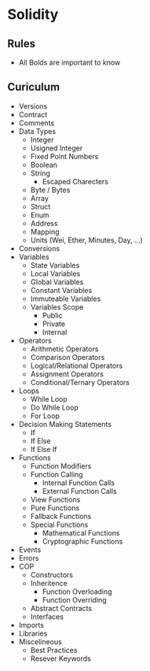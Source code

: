 # Solidity

## Rules
- All Bolds are important to know

## Curiculum
- Versions
- Contract
- Comments
- Data Types
  - Integer
  - Usigned Integer
  - Fixed Point Numbers
  - Boolean
  - String
    - Escaped Charecters
  - Byte / Bytes
  - Array
  - Struct
  - Enum
  - Address
  - Mapping
  - Units (Wei, Ether, Minutes, Day, ...)
- Conversions
- Variables
  - State Variables
  - Local Variables
  - Global Variables
  - Constant Variables
  - Immuteable Variables
  - Variables Scope
    - Public
    - Private
    - Internal
- Operators
  - Arithmetic Operators
  - Comparison Operators
  - Logical/Relational Operators
  - Assignment Operators
  - Conditional/Ternary Operators
- Loops
  - While Loop
  - Do While Loop
  - For Loop
- Decision Making Statements
  - If
  - If Else
  - If Else If
- Functions
  - Function Modifiers
  - Function Calling
    - Internal Function Calls
    - External Function Calls
  - View Functions
  - Pure Functions
  - Fallback Functions
  - Special Functions
    - Mathematical Functions
    - Cryptographic Functions
- Events
- Errors
- COP
  - Constructors
  - Inheritence
    - Function Overloading
    - Function Overriding
  - Abstract Contracts
  - Interfaces
- Imports
- Libraries
- Miscelineous
  - Best Practices
  - Resever Keywords

